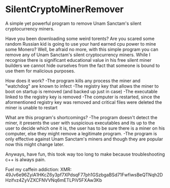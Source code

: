 # SilentCryptoMinerRemover
A simple yet powerful program to remove Unam Sanctam's silent cryptocurrency miners.

Have you been downloading some weird torents? Are you scared some random Russian kid is going to use your hard earned cpu power to mine some Monero? Well, be afraid no more, with this simple program you can remove any of Unam Sanctam's silent cryptocurrency miners. 
While I recognise there is significant educational value in his free silent miner builders we cannot hide ourselves from the fact that someone is bound to use them for malicious purposes.

How does it work?
-The program kills any process the miner and "watchdog" are known to infect
-The registry key that allows the miner to boot on startup is removed (and backed up just in case)
-The executable linked to the registry key is removed
-The computer is restarted, since the aformentioned registry key was removed and critical files were deleted the miner is unable to restart 

What are this program's shortcomings?
-The program doesn't detect the miner, it presents the user with suspicious executables and its up to the user to decide which one it is, the user has to be sure there is a miner on his computer, else they might remove a legitimate program.
-The program is only effective against Unam Sanctam's miners and though they are popular now this might change later.

Anyways, have fun, this took way too long to make because troubleshooting c++ is always pain.

Fuel my caffein addiction:
XMR: 49Jv6e96ZyiA1HKcZ6y3pf7XPdsqF77ph1GSzbgaBSd71FwfiwsBeQTNqh2DHzifvz4ZyVZXCFNVVNq6mETLPiV5FXAw3Kb
